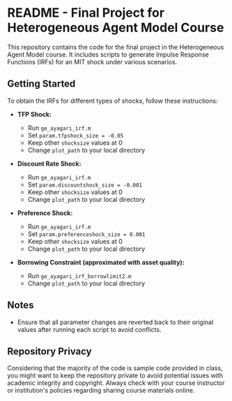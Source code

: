 # README - Final Project for Heterogeneous Agent Model Course

This repository contains the code for the final project in the Heterogeneous Agent Model course. It includes scripts to generate Impulse Response Functions (IRFs) for an MIT shock under various scenarios.

## Getting Started

To obtain the IRFs for different types of shocks, follow these instructions:

- **TFP Shock:**
  - Run `ge_ayagari_irf.m`
  - Set `param.tfpshock_size = -0.05`
  - Keep other `shocksize` values at 0
  - Change `plot_path` to your local directory

- **Discount Rate Shock:**
  - Run `ge_ayagari_irf.m`
  - Set `param.discountshock_size = -0.001`
  - Keep other `shocksize` values at 0
  - Change `plot_path` to your local directory

- **Preference Shock:**
  - Run `ge_ayagari_irf.m`
  - Set `param.preferenceshock_size = 0.001`
  - Keep other `shocksize` values at 0
  - Change `plot_path` to your local directory

- **Borrowing Constraint (approximated with asset quality):**
  - Run `ge_ayagari_irf_borrowlimit2.m`
  - Change `plot_path` to your local directory

## Notes

- Ensure that all parameter changes are reverted back to their original values after running each script to avoid conflicts.

## Repository Privacy

Considering that the majority of the code is sample code provided in class, you might want to keep the repository private to avoid potential issues with academic integrity and copyright. Always check with your course instructor or institution's policies regarding sharing course materials online.
